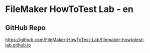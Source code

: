 # FileMaker HowToTest Lab - en

## GitHub Repo
https://github.com/FileMaker-HowToTest-Lab/filemaker-howtotest-lab.github.io